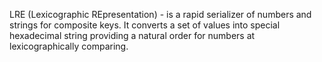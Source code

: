LRE (Lexicographic REpresentation) - is a rapid serializer of numbers and strings for composite keys. It converts a set of values into special hexadecimal string providing a natural order for numbers at lexicographically comparing.
